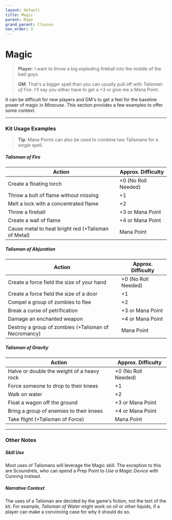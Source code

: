 ```yaml
---
layout: default
title: Magic
parent: Mage
grand_parent: Classes
nav_order: 3
---
```


# Magic

>**Player**: I want to throw a big exploding fireball into the middle of the bad guys.
>
>**GM**: That's a bigger spell than you can usually pull off with *Talisman of Fire*. I'll say you either have to get a +3 or give me a Mana Point.

It can be difficult for new players and GM's to get a feel for the baseline power of magic in _Miracuse_. This section provides a few examples to offer some context.

---

### Kit Usage Examples

> **Tip**: Mana Points can also be used to combine two Talismans for a single spell.

##### Talisman of Fire

| Action                                              | Approx. Difficulty  |
| --------------------------------------------------- | ------------------- |
| Create a floating torch                             | +0 (No Roll Needed) |
| Throw a bolt of flame without missing               | +1                  |
| Melt a lock with a concentrated flame               | +2                  |
| Throw a fireball                                    | +3 or Mana Point    |
| Create a wall of flame                              | +4 or Mana Point    |
| Cause metal to heat bright red (+Talisman of Metal) | Mana Point          |

##### Talisman of Abjuration

| Action                                               | Approx. Difficulty  |
| ---------------------------------------------------- | ------------------- |
| Create a force field the size of your hand           | +0 (No Roll Needed) |
| Create a force field the size of a door              | +1                  |
| Compel a group of zombies to flee                    | +2                  |
| Break a curse of petrification                       | +3 or Mana Point    |
| Damage an enchanted weapon                           | +4 or Mana Point    |
| Destroy a group of zombies (+Talisman of Necromancy) | Mana Point          |

##### Talisman of Gravity

| Action                                     | Approx. Difficulty  |
| ------------------------------------------ | ------------------- |
| Halve or double the weight of a heavy rock | +0 (No Roll Needed) |
| Force someone to drop to their knees       | +1                  |
| Walk on water                              | +2                  |
| Float a wagon off the ground               | +3 or Mana Point    |
| Bring a group of enemies to their knees    | +4 or Mana Point    |
| Take flight (+Talisman of Force)           | Mana Point          |

---

### Other Notes

##### Skill Use

Most uses of Talismans will leverage the Magic skill. The exception to this are Scoundrels, who can spend a Prep Point to _Use a Magic Device_ with Cunning instead.

##### Narrative Context

The uses of a Talisman are decided by the game's fiction, not the text of the kit. For example, _Talisman of Water_ might work on oil or other liquids, if a player can make a convincing case for why it should do so.

